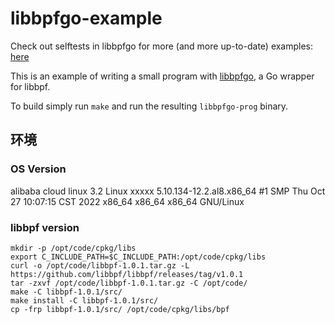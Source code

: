 # libbpfgo-example

Check out selftests in libbpfgo for more (and more up-to-date) examples: [here](https://github.com/aquasecurity/libbpfgo/tree/main/selftest)

This is an example of writing a small program with [libbpfgo](https://github.com/aquasecurity/tracee/tree/main/libbpfgo), a Go wrapper for libbpf.

To build simply run `make` and run the resulting `libbpfgo-prog` binary.


## 环境
### OS Version
alibaba cloud linux 3.2 
Linux xxxxx 5.10.134-12.2.al8.x86_64 #1 SMP Thu Oct 27 10:07:15 CST 2022 x86_64 x86_64 x86_64 GNU/Linux

### libbpf version
```
mkdir -p /opt/code/cpkg/libs
export C_INCLUDE_PATH=$C_INCLUDE_PATH:/opt/code/cpkg/libs
curl -o /opt/code/libbpf-1.0.1.tar.gz -L https://github.com/libbpf/libbpf/releases/tag/v1.0.1
tar -zxvf /opt/code/libbpf-1.0.1.tar.gz -C /opt/code/
make -C libbpf-1.0.1/src/
make install -C libbpf-1.0.1/src/
cp -frp libbpf-1.0.1/src/ /opt/code/cpkg/libs/bpf
```
